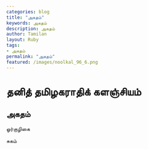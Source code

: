 ```yaml
---  
categories: blog  
title: "அகதம்"
keywords: அகதம்  
description: அகதம்
author: Tamilan  
layout: Ruby  
tags:     
- அகதம்
permalink: "அகதம்"  
featured: /images/noolkal_96_6.png  
--- 
```

# தனித் தமிழகராதிக் களஞ்சியம்
## அகதம்

ஓர்குழிகை  
  
சுகம்